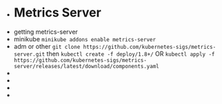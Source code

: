 - # Metrics Server
- getting metrics-server
- minikube `minikube addons enable metrics-server`
- adm or other `git clone https://github.com/kubernetes-sigs/metrics-server.git` then `kubectl create -f deploy/1.8+/` OR `kubectl apply -f https://github.com/kubernetes-sigs/metrics-server/releases/latest/download/components.yaml`
-
-
-
-